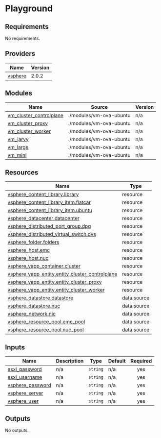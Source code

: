 # Playground

## Requirements

No requirements.

## Providers

| Name                                                         | Version |
| ------------------------------------------------------------ | ------- |
| <a name="provider_vsphere"></a> [vsphere](#provider_vsphere) | 2.0.2   |

## Modules

| Name                                                                                                     | Source                  | Version |
| -------------------------------------------------------------------------------------------------------- | ----------------------- | ------- |
| <a name="module_vm_cluster_controlplane"></a> [vm_cluster_controlplane](#module_vm_cluster_controlplane) | ./modules/vm-ova-ubuntu | n/a     |
| <a name="module_vm_cluster_proxy"></a> [vm_cluster_proxy](#module_vm_cluster_proxy)                      | ./modules/vm-ova-ubuntu | n/a     |
| <a name="module_vm_cluster_worker"></a> [vm_cluster_worker](#module_vm_cluster_worker)                   | ./modules/vm-ova-ubuntu | n/a     |
| <a name="module_vm_jarvy"></a> [vm_jarvy](#module_vm_jarvy)                                              | ./modules/vm-ova-ubuntu | n/a     |
| <a name="module_vm_large"></a> [vm_large](#module_vm_large)                                              | ./modules/vm-ova-ubuntu | n/a     |
| <a name="module_vm_mini"></a> [vm_mini](#module_vm_mini)                                                 | ./modules/vm-ova-ubuntu | n/a     |

## Resources

| Name                                                                                                                                                 | Type        |
| ---------------------------------------------------------------------------------------------------------------------------------------------------- | ----------- |
| [vsphere_content_library.library](https://registry.terraform.io/providers/hashicorp/vsphere/latest/docs/resources/content_library)                   | resource    |
| [vsphere_content_library_item.flatcar](https://registry.terraform.io/providers/hashicorp/vsphere/latest/docs/resources/content_library_item)         | resource    |
| [vsphere_content_library_item.ubuntu](https://registry.terraform.io/providers/hashicorp/vsphere/latest/docs/resources/content_library_item)          | resource    |
| [vsphere_datacenter.datacenter](https://registry.terraform.io/providers/hashicorp/vsphere/latest/docs/resources/datacenter)                          | resource    |
| [vsphere_distributed_port_group.dpg](https://registry.terraform.io/providers/hashicorp/vsphere/latest/docs/resources/distributed_port_group)         | resource    |
| [vsphere_distributed_virtual_switch.dvs](https://registry.terraform.io/providers/hashicorp/vsphere/latest/docs/resources/distributed_virtual_switch) | resource    |
| [vsphere_folder.folders](https://registry.terraform.io/providers/hashicorp/vsphere/latest/docs/resources/folder)                                     | resource    |
| [vsphere_host.emc](https://registry.terraform.io/providers/hashicorp/vsphere/latest/docs/resources/host)                                             | resource    |
| [vsphere_host.nuc](https://registry.terraform.io/providers/hashicorp/vsphere/latest/docs/resources/host)                                             | resource    |
| [vsphere_vapp_container.cluster](https://registry.terraform.io/providers/hashicorp/vsphere/latest/docs/resources/vapp_container)                     | resource    |
| [vsphere_vapp_entity.entity_cluster_controlplane](https://registry.terraform.io/providers/hashicorp/vsphere/latest/docs/resources/vapp_entity)       | resource    |
| [vsphere_vapp_entity.entity_cluster_proxy](https://registry.terraform.io/providers/hashicorp/vsphere/latest/docs/resources/vapp_entity)              | resource    |
| [vsphere_vapp_entity.entity_cluster_worker](https://registry.terraform.io/providers/hashicorp/vsphere/latest/docs/resources/vapp_entity)             | resource    |
| [vsphere_datastore.datastore](https://registry.terraform.io/providers/hashicorp/vsphere/latest/docs/data-sources/datastore)                          | data source |
| [vsphere_datastore.nuc](https://registry.terraform.io/providers/hashicorp/vsphere/latest/docs/data-sources/datastore)                                | data source |
| [vsphere_network.nic](https://registry.terraform.io/providers/hashicorp/vsphere/latest/docs/data-sources/network)                                    | data source |
| [vsphere_resource_pool.emc_pool](https://registry.terraform.io/providers/hashicorp/vsphere/latest/docs/data-sources/resource_pool)                   | data source |
| [vsphere_resource_pool.nuc_pool](https://registry.terraform.io/providers/hashicorp/vsphere/latest/docs/data-sources/resource_pool)                   | data source |

## Inputs

| Name                                                                              | Description | Type     | Default | Required |
| --------------------------------------------------------------------------------- | ----------- | -------- | ------- | :------: |
| <a name="input_esxi_password"></a> [esxi_password](#input_esxi_password)          | n/a         | `string` | n/a     |   yes    |
| <a name="input_esxi_username"></a> [esxi_username](#input_esxi_username)          | n/a         | `string` | n/a     |   yes    |
| <a name="input_vsphere_password"></a> [vsphere_password](#input_vsphere_password) | n/a         | `string` | n/a     |   yes    |
| <a name="input_vsphere_server"></a> [vsphere_server](#input_vsphere_server)       | n/a         | `string` | n/a     |   yes    |
| <a name="input_vsphere_user"></a> [vsphere_user](#input_vsphere_user)             | n/a         | `string` | n/a     |   yes    |

## Outputs

No outputs.
